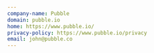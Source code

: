 ```yaml
---
company-name: Pubble
domain: pubble.io
home: https://www.pubble.io/
privacy-policy: https://www.pubble.io/privacy
email: john@pubble.co
---
```




